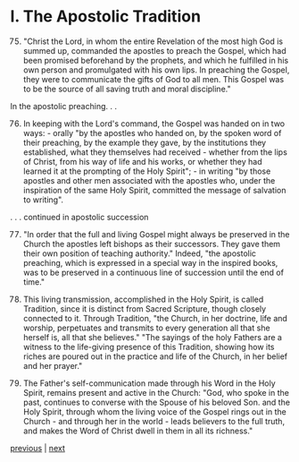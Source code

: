 # I. The Apostolic Tradition

75. "Christ the Lord, in whom the entire Revelation of the most high God is summed up, commanded the apostles to preach the Gospel, which had been promised beforehand by the prophets, and which he fulfilled in his own person and promulgated with his own lips. In preaching the Gospel, they were to communicate the gifts of God to all men. This Gospel was to be the source of all saving truth and moral discipline."

In the apostolic preaching. . .

76. In keeping with the Lord's command, the Gospel was handed on in two ways: - orally "by the apostles who handed on, by the spoken word of their preaching, by the example they gave, by the institutions they established, what they themselves had received - whether from the lips of Christ, from his way of life and his works, or whether they had learned it at the prompting of the Holy Spirit"; - in writing "by those apostles and other men associated with the apostles who, under the inspiration of the same Holy Spirit, committed the message of salvation to writing".

. . . continued in apostolic succession

77. "In order that the full and living Gospel might always be preserved in the Church the apostles left bishops as their successors. They gave them their own position of teaching authority." Indeed, "the apostolic preaching, which is expressed in a special way in the inspired books, was to be preserved in a continuous line of succession until the end of time."

78. This living transmission, accomplished in the Holy Spirit, is called Tradition, since it is distinct from Sacred Scripture, though closely connected to it. Through Tradition, "the Church, in her doctrine, life and worship, perpetuates and transmits to every generation all that she herself is, all that she believes." "The sayings of the holy Fathers are a witness to the life-giving presence of this Tradition, showing how its riches are poured out in the practice and life of the Church, in her belief and her prayer."

79. The Father's self-communication made through his Word in the Holy Spirit, remains present and active in the Church: "God, who spoke in the past, continues to converse with the Spouse of his beloved Son. and the Holy Spirit, through whom the living voice of the Gospel rings out in the Church - and through her in the world - leads believers to the full truth, and makes the Word of Christ dwell in them in all its richness."

[previous](https://github.com/Tenari/non-fiction/blob/master/catechism/__PJ.md) | [next](https://github.com/Tenari/non-fiction/blob/master/catechism/__PL.md)